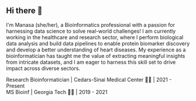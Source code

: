 ## Hi there 👋

I'm Manasa (she/her), a Bioinformatics professional with a passion for harnessing data science to solve real-world challenges! I am currently working in the healthcare and research sector, where I perform biological data analysis and build data pipelines to enable protein biomarker discovery and develop a better understanding of heart diseases. My experience as a bioinformatician has taught me the value of extracting meaningful insights from intricate datasets, and I am eager to harness this skill set to drive impact across diverse sectors.

Research Bioinformatician | Cedars-Sinai Medical Center 👩‍💻 | 2021 - Present <br />
MS Bioinf | Georgia Tech 👩‍🎓 | 2019 - 2021

<!--

#### Check out my [portfolio](https://manasa711.github.io/)! 
**manasa711/manasa711** is a ✨ _special_ ✨ repository because its `README.md` (this file) appears on your GitHub profile.

Here are some ideas to get you started:

- 🔭 I’m currently working on ...
- 🌱 I’m currently learning ...
- 👯 I’m looking to collaborate on ...
- 🤔 I’m looking for help with ...
- 💬 Ask me about ...
- 📫 How to reach me: ...
- 😄 Pronouns: ...
- ⚡ Fun fact: ...
-->
